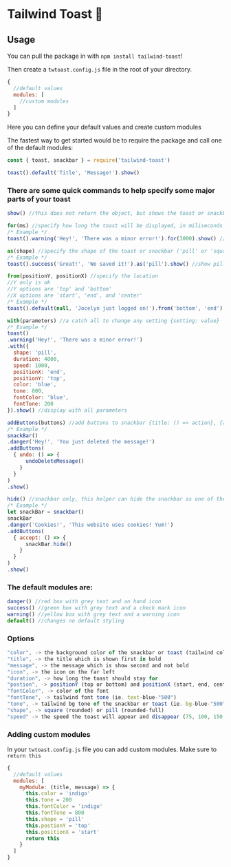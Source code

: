 # Tailwind Toast 🍞

## Usage
You can pull the package in with `npm install tailwind-toast`!

Then create a `twtoast.config.js` file in the root of your directory.

```javascript
{
  //default values
  modules: [
    //custom modules
  ]
}
```
Here you can define your default values and create custom modules

The fastest way to get started would be to require the package and call one
of the default modules:

```javascript
const { toast, snackbar } = require('tailwind-toast')

toast().default('Title', 'Message!').show()
```
### There are some quick commands to help specify some major parts of your toast

```javascript
show() //this does not return the object, but shows the toast or snackbar with the parameters
```

```javascript
for(ms) //specify how long the toast will be displayed, in miliseconds
/* Example */
toast().warning('Hey!', 'There was a minor error!').for(3000).show() //display for 3000ms
```

```javascript
as(shape) //specify the shape of the toast or snackbar ('pill' or 'square')
/* Example */
toast().success('Great!', 'We saved it!').as('pill').show() //show pill shaped toast
```

```javascript
from(positionY, positionX) //specify the location
//Y only is ok
//Y options are 'top' and 'bottom'
//X options are 'start', 'end', and 'center'
/* Example */
toast().default(null, 'Jocelyn just logged on!').from('bottom', 'end').show() //display toast at bottom right
```
```javascript
with(parameters) //a catch all to change any setting {setting: value}
/* Example */
toast()
.warning('Hey!', 'There was a minor error!')
.with({
  shape: 'pill',
  duration: 4000,
  speed: 1000,
  positionX: 'end',
  positionY: 'top',
  color: 'blue',
  tone: 800,
  fontColor: 'blue',
  fontTone: 200
}).show() //display with all parameters
```

```javascript
addButtons(buttons) //add buttons to snackbar {title: () => action}, {anotherTitle: () => action}
/* Example */
snackBar()
.danger('Hey!', 'You just deleted the message!')
.addButtons(
  { undo: () => {
      undoDeleteMessage()
    }
  }
)
.show()
```

```javascript
hide() //snackbar only, this helper can hide the snackbar as one of the button functions
/* Example */
let snackBar = snackbar()
snackBar
.danger('Cookies!', 'This website uses cookies! Yum!')
.addButtons(
  { accept: () => {
      snackBar.hide()
    }
  }
)
.show()
```

### The default modules are:
```javascript
danger() //red box with grey text and an hand icon
success() //green box with grey text and a check mark icon
warning() //yellow box with grey text and a warning icon
default() //changes no default styling
```

### Options
```javascript
"color", -> the background color of the snackbar or toast (tailwind colors)
"title", -> the title which is shown first in bold
"message", -> the message which is show second and not bold
"icon", -> the icon on the far left
"duration", -> how long the toast should stay for
"postion", -> positionY (top or bottom) and positionX (start, end, center)
"fontColor", -> color of the font
"fontTone", -> tailwind font tone (ie. text-blue-"500")
"tone", -> tailwind bg tone of the snackbar or toast (ie. bg-blue-"500")
"shape", -> square (rounded) or pill (rounded-full)
"speed" -> the speed the toast will appear and disappear (75, 100, 150, 200, 300, 500, 700, 1000)
```

### Adding custom modules
In your `twtoast.config.js` file you can add custom modules. Make sure to `return this`
```javascript
{
  //default values
  modules: [
    myModule: (title, message) => {
      this.color = 'indigo'
      this.tone = 200
      this.fontColor = 'indigo'
      this.fontTone = 800
      this.shape = 'pill'
      this.postionY = 'top'
      this.positionX = 'start'
      return this
    }
  ]
}
```
